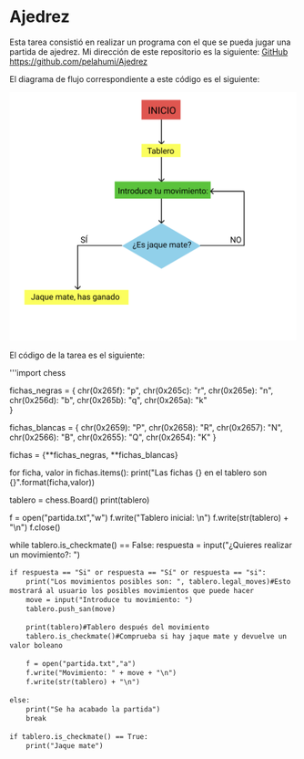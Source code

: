 # Ajedrez
Esta tarea consistió en realizar un programa con el que se pueda jugar una partida de ajedrez.
Mi dirección de este repositorio es la siguiente: [GitHub](https://github.com/pelahumi/Ajedrez)
https://github.com/pelahumi/Ajedrez

El diagrama de flujo correspondiente a este código es el siguiente:

![Diagrama de flujo](https://github.com/pelahumi/Ajedrez/blob/main/Captura%20de%20pantalla%202021-12-12%20a%20las%2019.37.14.png)

El código de la tarea es el siguiente:

'''import chess

fichas_negras = {
    chr(0x265f): "p",
    chr(0x265c): "r",
    chr(0x265e): "n",
    chr(0x256d): "b",
    chr(0x265b): "q",
    chr(0x265a): "k"  
}

fichas_blancas = {
    chr(0x2659): "P",
    chr(0x2658): "R",
    chr(0x2657): "N",
    chr(0x2566): "B",
    chr(0x2655): "Q",
    chr(0x2654): "K" 
}

fichas = {**fichas_negras, **fichas_blancas}


for ficha, valor in fichas.items():
    print("Las fichas {} en el tablero son {}".format(ficha,valor))

tablero = chess.Board()
print(tablero)

f = open("partida.txt","w")
f.write("Tablero inicial: \n")
f.write(str(tablero) + "\n")
f.close()

while tablero.is_checkmate() == False:
    respuesta = input("¿Quieres realizar un movimiento?: ")

    if respuesta == "Si" or respuesta == "Sí" or respuesta == "si":
        print("Los movimientos posibles son: ", tablero.legal_moves)#Esto mostrará al usuario los posibles movimientos que puede hacer
        move = input("Introduce tu movimiento: ")
        tablero.push_san(move)
    
        print(tablero)#Tablero después del movimiento
        tablero.is_checkmate()#Comprueba si hay jaque mate y devuelve un valor boleano

        f = open("partida.txt","a")
        f.write("Movimiento: " + move + "\n")
        f.write(str(tablero) + "\n")
 
    else:
        print("Se ha acabado la partida")
        break
    
    if tablero.is_checkmate() == True:
        print("Jaque mate")
